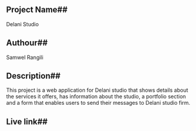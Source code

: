 ## Project Name##
Delani Studio

## Authour##
Samwel Rangili

## Description##
This project is a web application for Delani studio that shows details about the services it offers, has information about the studio, a portfolio section and a form that enables users to send their messages to Delani studio firm.

## Live link##

